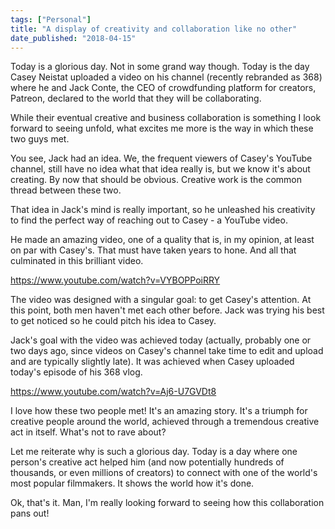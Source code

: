 ```yaml
---
tags: ["Personal"]
title: "A display of creativity and collaboration like no other"
date_published: "2018-04-15"
---
```


Today is a glorious day. Not in some grand way though. Today is the day Casey Neistat uploaded a video on his channel (recently rebranded as 368) where he and Jack Conte, the CEO of crowdfunding platform for creators, Patreon, declared to the world that they will be collaborating.

While their eventual creative and business collaboration is something I look forward to seeing unfold, what excites me more is the way in which these two guys met.

You see, Jack had an idea. We, the frequent viewers of Casey's YouTube channel, still have no idea what that idea really is, but we know it's about creating. By now that should be obvious. Creative work is the common thread between these two.

That idea in Jack's mind is really important, so he unleashed his creativity to find the perfect way of reaching out to Casey - a YouTube video.

He made an amazing video, one of a quality that is, in my opinion, at least on par with Casey's. That must have taken years to hone. And all that culminated in this brilliant video.

https://www.youtube.com/watch?v=VYBOPPoiRRY

The video was designed with a singular goal: to get Casey's attention. At this point, both men haven't met each other before. Jack was trying his best to get noticed so he could pitch his idea to Casey.

Jack's goal with the video was achieved today (actually, probably one or two days ago, since videos on Casey's channel take time to edit and upload and are typically slightly late). It was achieved when Casey uploaded today's episode of his 368 vlog.

https://www.youtube.com/watch?v=Aj6-U7GVDt8

I love how these two people met! It's an amazing story. It's a triumph for creative people around the world, achieved through a tremendous creative act in itself. What's not to rave about?

Let me reiterate why is such a glorious day. Today is a day where one person's creative act helped him (and now potentially hundreds of thousands, or even millions of creators) to connect with one of the world's most popular filmmakers. It shows the world how it's done.

Ok, that's it. Man, I'm really looking forward to seeing how this collaboration pans out!
